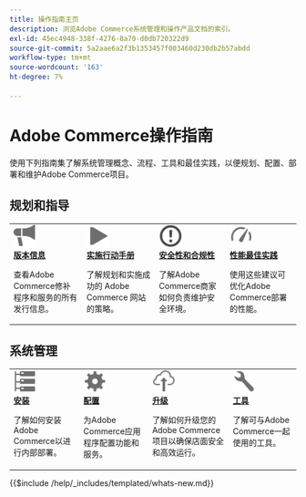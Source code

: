 ```yaml
---
title: 操作指南主页
description: 浏览Adobe Commerce系统管理和操作产品文档的索引。
exl-id: 45ec4948-338f-4276-8a70-d0db720322d9
source-git-commit: 5a2aae6a2f3b1353457f003460d230db2b57abdd
workflow-type: tm+mt
source-wordcount: '163'
ht-degree: 7%

---
```



# Adobe Commerce操作指南

使用下列指南集了解系统管理概念、流程、工具和最佳实践，以便规划、配置、部署和维护Adobe Commerce项目。

## 规划和指导

<table>
<tr>
  <td valign="top">
    <a href="../release/release-notes/overview.md">
      <img alt="发行信息" src="../assets/icons/promote.svg" width="40"/>
    </a>
    <div>
      <a href="../release/release-notes/overview.md"><strong>版本信息</strong></a>
      <p>查看Adobe Commerce修补程序和服务的所有发行信息。</p>
    </div>
  </td>
    <td valign="top">
    <a href="../implementation-playbook/overview.md">
      <img alt="实现" src="../assets/icons/play.svg" width="40"/>
    </a>
    <div>
      <a href="../implementation-playbook/overview.md"><strong>实施行动手册</strong></a>
      <p>了解规划和实施成功的 Adobe Commerce 网站的策略。</p>
    </div>
  </td>
  <td valign="top">
    <a href="../security-and-compliance/overview.md">
       <img alt="企业" src="../assets/icons/alert-circle.svg" width="40"/>
    </a>
    <div>
      <a href="../security-and-compliance/overview.md"><strong>安全性和合规性</strong></a>
      <p>了解Adobe Commerce商家如何负责维护安全环境。</p>
    </div>
  </td>
    <td valign="top">
    <a href="../performance/overview.md">
       <img alt="性能" src="../assets/icons/gauge.svg" width="40"/>
    </a>
    <div>
      <a href="../performance/overview.md"><strong>性能最佳实践</strong></a>
      <p>使用这些建议可优化Adobe Commerce部署的性能。</p>
    </div>
  </td>
</tr>
</table>

## 系统管理

<table>
<tr>
  <td valign="top">
    <a href="../installation/overview.md">
      <img alt="安装（内部部署）" src="../assets/icons/servers.svg" width="40"/>
    </a>
    <div>
      <a href="../installation/overview.md"><strong>安装</strong></a>
      <p>了解如何安装Adobe Commerce以进行内部部署。</p>
    </div>
  </td>
  <td valign="top">
    <a href="../configuration/overview.md">
      <img alt="配置" src="../assets/icons/settings.svg" width="40"/>
    </a>
    <div>
      <a href="../configuration/overview.md"><strong>配置</strong></a>
      <p>为Adobe Commerce应用程序配置功能和服务。</p>
    </div>
  </td>
  <td valign="top">
    <a href="../upgrade/overview.md">
      <img alt="升级" src="../assets/icons/upload-cloud.svg" width="40"/>
    </a>
    <div>
      <a href="../upgrade/overview.md"><strong>升级</strong></a>
      <p>了解如何升级您的Adobe Commerce项目以确保店面安全和高效运行。</p>
    </div>
  </td>
  <td valign="top">
    <a href="../tools/overview.md">
       <img alt="工具" src="../assets/icons/wrench.svg" width="40"/>
    </a>
    <div>
      <a href="../tools/overview.md"><strong>工具</strong></a>
      <p>了解可与Adobe Commerce一起使用的工具。</p>
    </div>
  </td>
</tr>
</table>

{{$include /help/_includes/templated/whats-new.md}}
